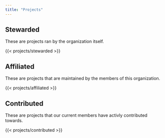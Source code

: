 ```yaml
---
title: "Projects"
---
```


## Stewarded

These are projects ran by the organization itself.

{{< projects/stewarded >}}

## Affiliated

These are projects that are maintained by the members of this organization.

{{< projects/affiliated >}}

## Contributed

These are projects that our current members have activly contributed towards.

{{< projects/contributed >}}
